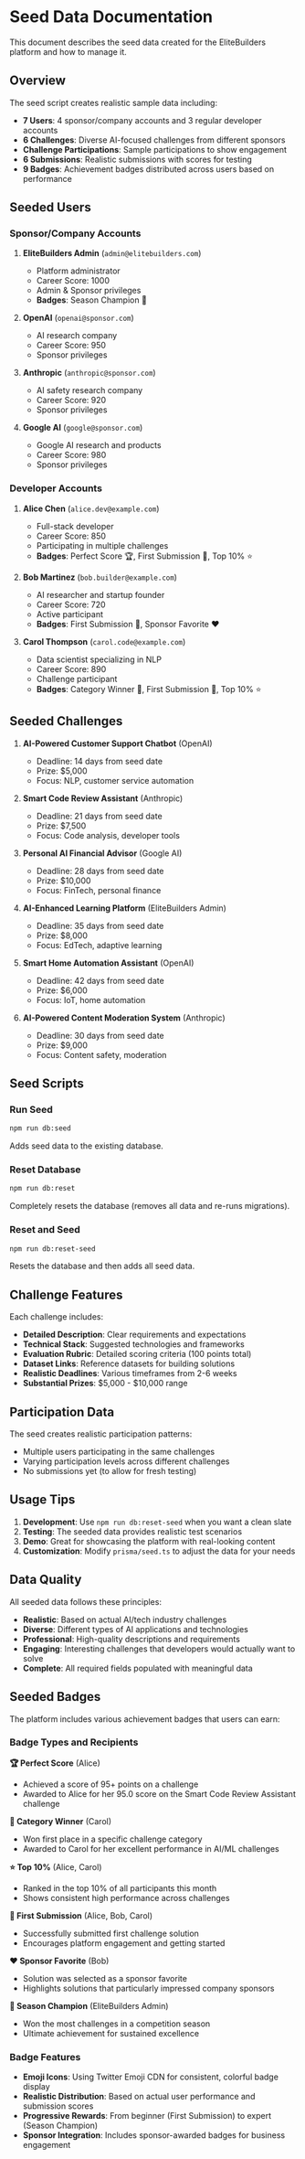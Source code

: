 # Seed Data Documentation

This document describes the seed data created for the EliteBuilders platform and how to manage it.

## Overview

The seed script creates realistic sample data including:
- **7 Users**: 4 sponsor/company accounts and 3 regular developer accounts
- **6 Challenges**: Diverse AI-focused challenges from different sponsors
- **Challenge Participations**: Sample participations to show engagement
- **6 Submissions**: Realistic submissions with scores for testing
- **9 Badges**: Achievement badges distributed across users based on performance

## Seeded Users

### Sponsor/Company Accounts
1. **EliteBuilders Admin** (`admin@elitebuilders.com`)
   - Platform administrator
   - Career Score: 1000
   - Admin & Sponsor privileges
   - **Badges**: Season Champion 👑

2. **OpenAI** (`openai@sponsor.com`)
   - AI research company
   - Career Score: 950
   - Sponsor privileges

3. **Anthropic** (`anthropic@sponsor.com`)
   - AI safety research company
   - Career Score: 920
   - Sponsor privileges

4. **Google AI** (`google@sponsor.com`)
   - Google AI research and products
   - Career Score: 980
   - Sponsor privileges

### Developer Accounts
1. **Alice Chen** (`alice.dev@example.com`)
   - Full-stack developer
   - Career Score: 850
   - Participating in multiple challenges
   - **Badges**: Perfect Score 🏆, First Submission 🚀, Top 10% ⭐

2. **Bob Martinez** (`bob.builder@example.com`)
   - AI researcher and startup founder
   - Career Score: 720
   - Active participant
   - **Badges**: First Submission 🚀, Sponsor Favorite ❤️

3. **Carol Thompson** (`carol.code@example.com`)
   - Data scientist specializing in NLP
   - Career Score: 890
   - Challenge participant
   - **Badges**: Category Winner 🥇, First Submission 🚀, Top 10% ⭐

## Seeded Challenges

1. **AI-Powered Customer Support Chatbot** (OpenAI)
   - Deadline: 14 days from seed date
   - Prize: $5,000
   - Focus: NLP, customer service automation

2. **Smart Code Review Assistant** (Anthropic)
   - Deadline: 21 days from seed date
   - Prize: $7,500
   - Focus: Code analysis, developer tools

3. **Personal AI Financial Advisor** (Google AI)
   - Deadline: 28 days from seed date
   - Prize: $10,000
   - Focus: FinTech, personal finance

4. **AI-Enhanced Learning Platform** (EliteBuilders Admin)
   - Deadline: 35 days from seed date
   - Prize: $8,000
   - Focus: EdTech, adaptive learning

5. **Smart Home Automation Assistant** (OpenAI)
   - Deadline: 42 days from seed date
   - Prize: $6,000
   - Focus: IoT, home automation

6. **AI-Powered Content Moderation System** (Anthropic)
   - Deadline: 30 days from seed date
   - Prize: $9,000
   - Focus: Content safety, moderation

## Seed Scripts

### Run Seed
```bash
npm run db:seed
```
Adds seed data to the existing database.

### Reset Database
```bash
npm run db:reset
```
Completely resets the database (removes all data and re-runs migrations).

### Reset and Seed
```bash
npm run db:reset-seed
```
Resets the database and then adds all seed data.

## Challenge Features

Each challenge includes:
- **Detailed Description**: Clear requirements and expectations
- **Technical Stack**: Suggested technologies and frameworks
- **Evaluation Rubric**: Detailed scoring criteria (100 points total)
- **Dataset Links**: Reference datasets for building solutions
- **Realistic Deadlines**: Various timeframes from 2-6 weeks
- **Substantial Prizes**: $5,000 - $10,000 range

## Participation Data

The seed creates realistic participation patterns:
- Multiple users participating in the same challenges
- Varying participation levels across different challenges
- No submissions yet (to allow for fresh testing)

## Usage Tips

1. **Development**: Use `npm run db:reset-seed` when you want a clean slate
2. **Testing**: The seeded data provides realistic test scenarios
3. **Demo**: Great for showcasing the platform with real-looking content
4. **Customization**: Modify `prisma/seed.ts` to adjust the data for your needs

## Data Quality

All seeded data follows these principles:
- **Realistic**: Based on actual AI/tech industry challenges
- **Diverse**: Different types of AI applications and technologies
- **Professional**: High-quality descriptions and requirements
- **Engaging**: Interesting challenges that developers would actually want to solve
- **Complete**: All required fields populated with meaningful data

## Seeded Badges

The platform includes various achievement badges that users can earn:

### Badge Types and Recipients

**🏆 Perfect Score** (Alice)
- Achieved a score of 95+ points on a challenge
- Awarded to Alice for her 95.0 score on the Smart Code Review Assistant challenge

**🥇 Category Winner** (Carol)
- Won first place in a specific challenge category
- Awarded to Carol for her excellent performance in AI/ML challenges

**⭐ Top 10%** (Alice, Carol)
- Ranked in the top 10% of all participants this month
- Shows consistent high performance across challenges

**🚀 First Submission** (Alice, Bob, Carol)
- Successfully submitted first challenge solution
- Encourages platform engagement and getting started

**❤️ Sponsor Favorite** (Bob)
- Solution was selected as a sponsor favorite
- Highlights solutions that particularly impressed company sponsors

**👑 Season Champion** (EliteBuilders Admin)
- Won the most challenges in a competition season
- Ultimate achievement for sustained excellence

### Badge Features
- **Emoji Icons**: Using Twitter Emoji CDN for consistent, colorful badge display
- **Realistic Distribution**: Based on actual user performance and submission scores
- **Progressive Rewards**: From beginner (First Submission) to expert (Season Champion)
- **Sponsor Integration**: Includes sponsor-awarded badges for business engagement 